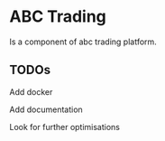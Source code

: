 # ABC Trading

Is a component of abc trading platform.


## TODOs

Add docker

Add documentation

Look for further optimisations
